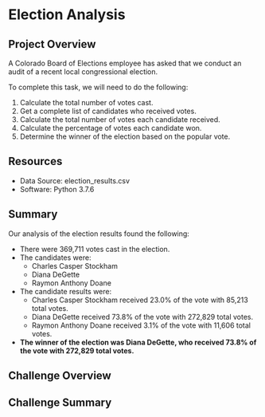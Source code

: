 # Election Analysis 

## Project Overview
A Colorado Board of Elections employee has asked that we conduct an audit of a recent local congressional election. 

To complete this task, we will need to do the following: 

1. Calculate the total number of votes cast. 
2. Get a complete list of candidates who received votes. 
3. Calculate the total number of votes each candidate received. 
4. Calculate the percentage of votes each candidate won. 
5. Determine the winner of the election based on the popular vote. 

## Resources
- Data Source: election_results.csv
- Software: Python 3.7.6

## Summary
Our analysis of the election results found the following: 
- There were 369,711 votes cast in the election.
- The candidates were: 
  - Charles Casper Stockham
  - Diana DeGette
  - Raymon Anthony Doane
- The candidate results were: 
  - Charles Casper Stockham received 23.0% of the vote with 85,213 total votes.
  - Diana DeGette received 73.8% of the vote with 272,829 total votes.
  - Raymon Anthony Doane received 3.1% of the vote with 11,606 total votes.
- **The winner of the election was Diana DeGette, who received 73.8% of the vote with 272,829 total votes.**
## Challenge Overview

## Challenge Summary
